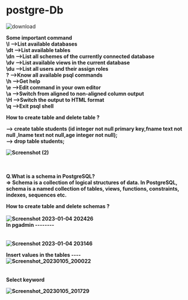 # postgre-Db
![download](https://user-images.githubusercontent.com/95114633/210583573-9415b502-346f-4d02-93ef-5d921b582e21.png)

<b>Some important command<b>
  <br>
\l -->List available databases	   <br>
\dt	-->List available tables     <br>
\dn	-->List all schemes of the currently connected database   <br>
\dv	-->List available views in the current database	  <br>
\du	-->List all users and their assign roles	 <br>
\?	-->Know all available psql commands	  <br>
\h	-->Get help  <br>
\e	-->Edit command in your own editor	  <br>
\a	-->Switch from aligned to non-aligned column output	  <br>
\H	-->Switch the output to HTML format	  <br>
\q	-->Exit psql shell  <br>


<b>How to create table and delete table ?<b>
  <br>
  
  --> create table students (id integer not null primary key,fname text not null ,lname text not null,age integer not null);
   <br>
  --> drop table students;
  <br>
  

  
 ![Screenshot (2)](https://user-images.githubusercontent.com/95114633/210575711-f85c96c2-bccd-4e98-89e2-c955eecce70f.png)
<br>
<br>
<br>
  
 Q.What is a schema in PostgreSQL?<br>
 => Schema is a collection of logical structures of data. In PostgreSQL, schema is a named collection of tables, views, functions, constraints, indexes, sequences etc.
  <br>
  
 <b>How to create table and delete schemas ?<b>
  <br> 
  <br>
  ![Screenshot 2023-01-04 202426](https://user-images.githubusercontent.com/95114633/210582558-da8fc1a7-d422-4825-a0d8-a009da8c0e34.png)
 <br>
   In pgadmin --------
   <br>
    <br>
    <br>
   ![Screenshot 2023-01-04 203146](https://user-images.githubusercontent.com/95114633/210584086-074799e7-af69-431f-a92a-292aec4ee65e.png)
   <br>


<b>Insert values in the tables ----<b>
<br>
![Screenshot_20230105_200022](https://user-images.githubusercontent.com/95114633/210843104-2513a192-3928-42c7-8743-7560a1b82d35.png)
<br>
<br>
<br>
<b> Select keyword <b>
<br>

![Screenshot_20230105_201729](https://user-images.githubusercontent.com/95114633/210843427-c5b063e3-bbf0-4b69-a53a-fd05df179e5c.png)
